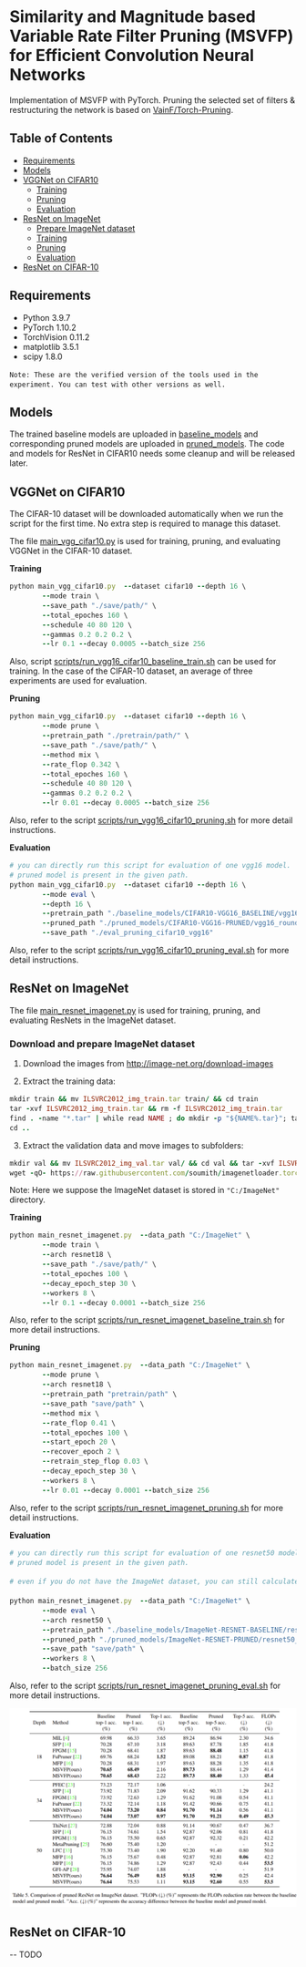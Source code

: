 # Similarity and Magnitude based Variable Rate Filter Pruning (MSVFP) for Efficient Convolution Neural Networks

Implementation of MSVFP with PyTorch. Pruning the selected set of filters & restructuring the network is based on [VainF/Torch-Pruning](https://github.com/VainF/Torch-Pruning).

## Table of Contents

- [Requirements](#requirements)
- [Models](#models)
- [VGGNet on CIFAR10](#vggnet-on-cifar10)
  - [Training]()
  - [Pruning]()
  - [Evaluation]()
- [ResNet on ImageNet](#resnet-on-imagenet)
  - [Prepare ImageNet dataset]()
  - [Training]()
  - [Pruning]()
  - [Evaluation]()
- [ResNet on CIFAR-10](#resnet-on-cifar10)

## Requirements
- Python 3.9.7
- PyTorch 1.10.2
- TorchVision 0.11.2
- matplotlib 3.5.1
- scipy 1.8.0

`Note: These are the verified version of the tools used in the experiment. You can test with other versions as well.` 

## Models 

The trained baseline models are uploaded in [baseline_models](https://drive.google.com/drive/folders/1unWBIVZ997kCHQnOUrfvgjfvWLi4JoHO?usp=sharing) and corresponding pruned models are uploaded in [pruned_models](https://drive.google.com/drive/folders/1umLOZK4VISA6SOi0oseO76i-IaiTPuIx?usp=sharing). The code and models for ResNet in CIFAR10 needs some cleanup and will be released later. 

## VGGNet on CIFAR10

The CIFAR-10 dataset will be downloaded automatically when we run the script for the first time. No extra step is required to manage this dataset.  

The file [main_vgg_cifar10.py](./main_vgg_cifar10.py) is used for training, pruning, and evaluating VGGNet in the CIFAR-10 dataset. 

**Training**

```ruby  
python main_vgg_cifar10.py  --dataset cifar10 --depth 16 \
        --mode train \
        --save_path "./save/path/" \
        --total_epoches 160 \
        --schedule 40 80 120 \
        --gammas 0.2 0.2 0.2 \
        --lr 0.1 --decay 0.0005 --batch_size 256
```
Also, script [scripts/run_vgg16_cifar10_baseline_train.sh](./scripts/run_vgg16_cifar10_baseline_train.sh) can be used for training. In the case of the CIFAR-10 dataset, an average of three experiments are used for evaluation. 

**Pruning**

```ruby
python main_vgg_cifar10.py  --dataset cifar10 --depth 16 \
        --mode prune \
        --pretrain_path "./pretrain/path/" \
        --save_path "./save/path/" \
        --method mix \
        --rate_flop 0.342 \
        --total_epoches 160 \
        --schedule 40 80 120 \
        --gammas 0.2 0.2 0.2 \
        --lr 0.01 --decay 0.0005 --batch_size 256
```
Also, refer to the script [scripts/run_vgg16_cifar10_pruning.sh](./scripts/run_vgg16_cifar10_pruning.sh) for more detail instructions. 

**Evaluation**

```ruby
# you can directly run this script for evaluation of one vgg16 model. 
# pruned model is present in the given path. 
python main_vgg_cifar10.py  --dataset cifar10 --depth 16 \
        --mode eval \
        --depth 16 \
        --pretrain_path "./baseline_models/CIFAR10-VGG16_BASELINE/vgg16_round_1/model_best.pth.tar" \
        --pruned_path "./pruned_models/CIFAR10-VGG16-PRUNED/vgg16_round_1_flop_0.342/model_best.pth.tar" \
        --save_path "./eval_pruning_cifar10_vgg16" 
```
Also, refer to the script [scripts/run_vgg16_cifar10_pruning_eval.sh](./scripts/run_vgg16_cifar10_pruning_eval.sh) for more detail instructions. 

## ResNet on ImageNet

The file [main_resnet_imagenet.py](./main_resnet_imagenet.py) is used for training, pruning, and evaluating ResNets in the ImageNet dataset. 

### Download and prepare ImageNet dataset

1. Download the images from http://image-net.org/download-images

2. Extract the training data:

```ruby
mkdir train && mv ILSVRC2012_img_train.tar train/ && cd train
tar -xvf ILSVRC2012_img_train.tar && rm -f ILSVRC2012_img_train.tar
find . -name "*.tar" | while read NAME ; do mkdir -p "${NAME%.tar}"; tar -xvf "${NAME}" -C "${NAME%.tar}"; rm -f "${NAME}"; done
cd ..
```

3. Extract the validation data and move images to subfolders:

```ruby
mkdir val && mv ILSVRC2012_img_val.tar val/ && cd val && tar -xvf ILSVRC2012_img_val.tar
wget -qO- https://raw.githubusercontent.com/soumith/imagenetloader.torch/master/valprep.sh | bash
```

Note: Here we suppose the ImageNet dataset is stored in `"C:/ImageNet"` directory. 

**Training**

```ruby
python main_resnet_imagenet.py  --data_path "C:/ImageNet" \
        --mode train \
        --arch resnet18 \
        --save_path "./save/path/" \
        --total_epoches 100 \
        --decay_epoch_step 30 \
        --workers 8 \
        --lr 0.1 --decay 0.0001 --batch_size 256
```

Also, refer to the script [scripts/run_resnet_imagenet_baseline_train.sh](./scripts/run_resnet_imagenet_baseline_train.sh) for more detail instructions. 

**Pruning**

```ruby
python main_resnet_imagenet.py  --data_path "C:/ImageNet" \
        --mode prune \
        --arch resnet18 \
        --pretrain_path "pretrain/path" \
        --save_path "save/path" \
        --method mix \
        --rate_flop 0.41 \
        --total_epoches 100 \
        --start_epoch 20 \
        --recover_epoch 2 \
        --retrain_step_flop 0.03 \
        --decay_epoch_step 30 \
        --workers 8 \
        --lr 0.01 --decay 0.0001 --batch_size 256
```
Also, refer to the script [scripts/run_resnet_imagenet_pruning.sh](./scripts/run_resnet_imagenet_pruning.sh) for more detail instructions. 

**Evaluation**

```ruby
# you can directly run this script for evaluation of one resnet50 model. 
# pruned model is present in the given path. 

# even if you do not have the ImageNet dataset, you can still calculate FLOPs reduction rate

python main_resnet_imagenet.py  --data_path "C:/ImageNet" \
        --mode eval \
        --arch resnet50 \
        --pretrain_path "./baseline_models/ImageNet-RESNET-BASELINE/resnet50/resnet50.model_best.pth.tar" \
        --pruned_path "./pruned_models/ImageNet-RESNET-PRUNED/resnet50_flop[0.42]/resnet50.model_best.pth.tar" \
        --save_path "save/path" \
        --workers 8 \
        --batch_size 256
```

Also, refer to the script [scripts/run_resnet_imagenet_pruning_eval.sh](./scripts/run_resnet_imagenet_pruning_eval.sh) for more detail instructions. 

![alt text](images/resnet_imageent_eval.png)

## ResNet on CIFAR-10

-- TODO